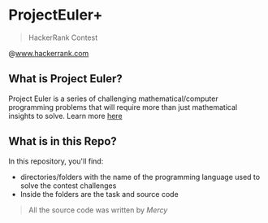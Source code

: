 # ProjectEuler+
> HackerRank Contest

@<a href="https://www.hackerrank.com/contests">www.hackerrank.com</a>

## What is Project Euler?
Project Euler is a series of challenging mathematical/computer programming problems that will require more than just mathematical insights to solve. 
Learn more <a href="https://projecteuler.net/">here</a>

## What is in this Repo?
In this repository, you'll find:
- directories/folders with the name of the programming language used to solve the contest challenges
- Inside the folders are the task and source code

> All the source code was written by *Mercy*
